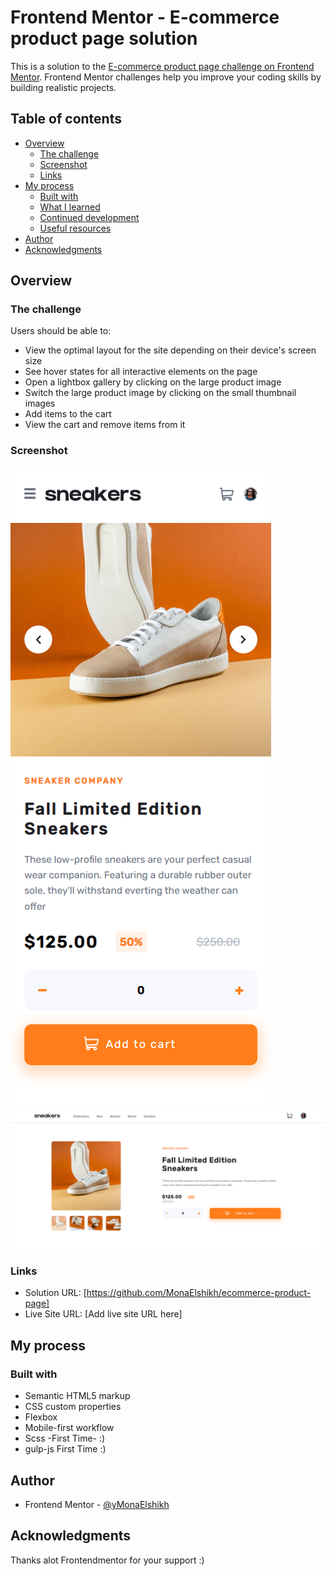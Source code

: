 # Frontend Mentor - E-commerce product page solution

This is a solution to the [E-commerce product page challenge on Frontend Mentor](https://www.frontendmentor.io/challenges/ecommerce-product-page-UPsZ9MJp6). Frontend Mentor challenges help you improve your coding skills by building realistic projects.

## Table of contents

- [Overview](#overview)
  - [The challenge](#the-challenge)
  - [Screenshot](#screenshot)
  - [Links](#links)
- [My process](#my-process)
  - [Built with](#built-with)
  - [What I learned](#what-i-learned)
  - [Continued development](#continued-development)
  - [Useful resources](#useful-resources)
- [Author](#author)
- [Acknowledgments](#acknowledgments)

## Overview

### The challenge

Users should be able to:

- View the optimal layout for the site depending on their device's screen size
- See hover states for all interactive elements on the page
- Open a lightbox gallery by clicking on the large product image
- Switch the large product image by clicking on the small thumbnail images
- Add items to the cart
- View the cart and remove items from it

### Screenshot

![](./screenshots/mobile.png)
![](./screenshots/desktop.png)

### Links

- Solution URL: [https://github.com/MonaElshikh/ecommerce-product-page]
- Live Site URL: [Add live site URL here]

## My process

### Built with

- Semantic HTML5 markup
- CSS custom properties
- Flexbox
- Mobile-first workflow
- Scss -First Time- :)
- gulp-js First Time :)

## Author

- Frontend Mentor - [@yMonaElshikh](https://www.frontendmentor.io/profile/MonaElshikh)

## Acknowledgments

Thanks alot Frontendmentor for your support :)
